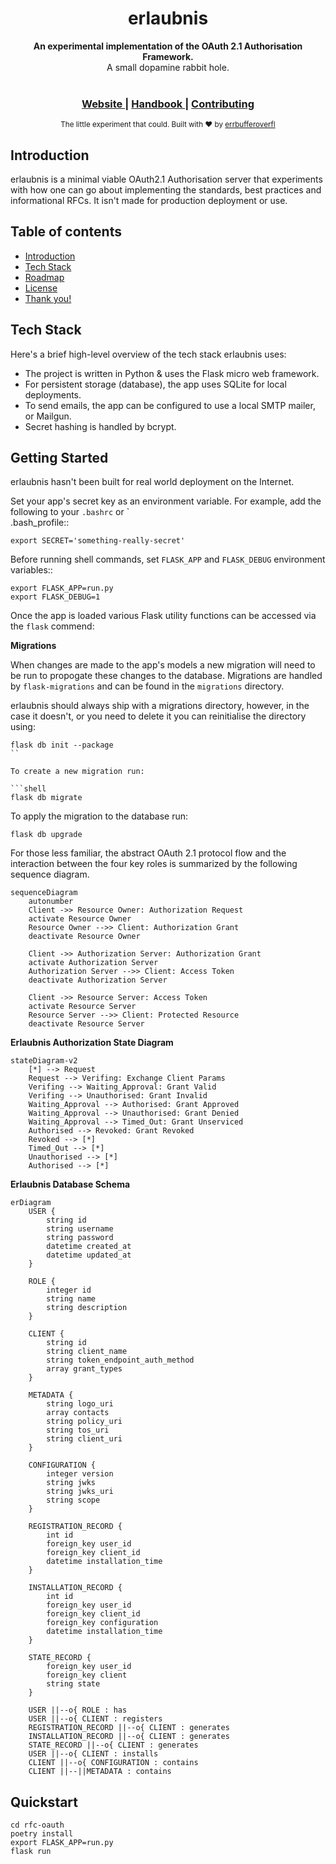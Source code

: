 <h1 align="center">erlaubnis</h1>  

<div align="center">  

</div>  
<div align="center">  
<strong>An experimental implementation of the OAuth 2.1 Authorisation Framework.</strong>  
</div>  
<div align="center">  
A small dopamine rabbit hole.  
</div>  

<br />  

<div align="center">  
<!-- Stability -->  
<!-- NPM version -->  
<!-- Build Status -->  
<!-- Test Coverage -->  
<!-- Downloads -->  
<!-- Standard -->  
</div>  

<div align="center">  
<h3>  
<a href="https://example.com">  
Website  
</a>  
<span> | </span>  
<a href="https://github.com/erlaubnis/erlaubnis-handbook">  
Handbook  
</a>  
<span> | </span>  
<a href="https://github.com/choojs/choo/blob/master/.github/CONTRIBUTING.md">  
Contributing  
</a>  
</h3>  
</div>  

<div align="center">  
<sub>The little experiment that could. Built with ❤︎ by  
<a href="https://twitter.com/errbufferoverfl">errbufferoverfl</a>  
</div>  

## Introduction

erlaubnis is a minimal viable OAuth2.1 Authorisation server that experiments with how one can go about implementing the standards, best practices and informational RFCs. It isn't made for production deployment or use.

## Table of contents

- [Introduction](#introduction)
- [Tech Stack](#tech-stack)
- [Roadmap](#roadmap)
- [License](#license)
- [Thank you!](#thank-you)

## Tech Stack

Here's a brief high-level overview of the tech stack erlaubnis uses:

- The project is written in Python & uses the Flask micro web framework.
- For persistent storage (database), the app uses SQLite for local deployments.
- To send emails, the app can be configured to use a local SMTP mailer, or Mailgun.
- Secret hashing is handled by bcrypt.

## Getting Started

<!-- GETTING STARTED -->  

erlaubnis hasn't been built for real world deployment on the Internet.

Set your app's secret key as an environment variable. For example, add the following to your `.bashrc` or `  
.bash_profile::

```shell  
export SECRET='something-really-secret'  
```  

Before running shell commands, set ``FLASK_APP`` and ``FLASK_DEBUG`` environment variables::

```shell  
export FLASK_APP=run.py  
export FLASK_DEBUG=1  
```  

Once the app is loaded various Flask utility functions can be accessed via the `flask` commend:

**Migrations**

When changes are made to the app's models a new migration will need to be run to propogate these changes to the database. Migrations are handled by `flask-migrations` and can be found in the `migrations` directory.

erlaubnis should always ship with a migrations directory, however, in the case it doesn't, or you need to delete it you can reinitialise the directory using:

```shell  
flask db init --package  
``  
  
To create a new migration run:  
  
```shell  
flask db migrate  
```  

To apply the migration to the database run:

```shell  
flask db upgrade  
```  

For those less familiar, the abstract OAuth 2.1 protocol flow and the interaction between the four key roles is summarized by the following sequence diagram.

```mermaid
sequenceDiagram
    autonumber
    Client ->> Resource Owner: Authorization Request
    activate Resource Owner
    Resource Owner -->> Client: Authorization Grant
    deactivate Resource Owner
    
    Client ->> Authorization Server: Authorization Grant
    activate Authorization Server
    Authorization Server -->> Client: Access Token
    deactivate Authorization Server
    
    Client ->> Resource Server: Access Token
    activate Resource Server
    Resource Server -->> Client: Protected Resource
    deactivate Resource Server
```

**Erlaubnis Authorization State Diagram**

```mermaid
stateDiagram-v2
	[*] --> Request
	Request --> Verifing: Exchange Client Params
	Verifing --> Waiting_Approval: Grant Valid
	Verifing --> Unauthorised: Grant Invalid
	Waiting_Approval --> Authorised: Grant Approved
	Waiting_Approval --> Unauthorised: Grant Denied
	Waiting_Approval --> Timed_Out: Grant Unserviced
	Authorised --> Revoked: Grant Revoked
	Revoked --> [*]
	Timed_Out --> [*]
	Unauthorised --> [*]
	Authorised --> [*]
```

**Erlaubnis Database Schema**

```mermaid
erDiagram
    USER {
        string id
        string username
        string password
        datetime created_at 
        datetime updated_at
    }
    
    ROLE {
        integer id
        string name
        string description
    }
    
    CLIENT {
        string id
        string client_name
        string token_endpoint_auth_method
        array grant_types
    }
    
    METADATA {
        string logo_uri
        array contacts
        string policy_uri
        string tos_uri
        string client_uri
    }
    
    CONFIGURATION {
        integer version
        string jwks
        string jwks_uri
        string scope
    }
    
    REGISTRATION_RECORD {
        int id
        foreign_key user_id
        foreign_key client_id
        datetime installation_time
    }
    
    INSTALLATION_RECORD {
        int id
        foreign_key user_id
        foreign_key client_id
        foreign_key configuration
        datetime installation_time
    }
    
    STATE_RECORD {
        foreign_key user_id
        foreign_key client
        string state
    }
    
    USER ||--o{ ROLE : has
    USER ||--o{ CLIENT : registers
    REGISTRATION_RECORD ||--o{ CLIENT : generates
    INSTALLATION_RECORD ||--o{ CLIENT : generates
    STATE_RECORD ||--o{ CLIENT : generates
    USER ||--o{ CLIENT : installs
    CLIENT ||--o{ CONFIGURATION : contains
    CLIENT ||--||METADATA : contains
```

## Quickstart

```shell
cd rfc-oauth
poetry install
export FLASK_APP=run.py
flask run
```